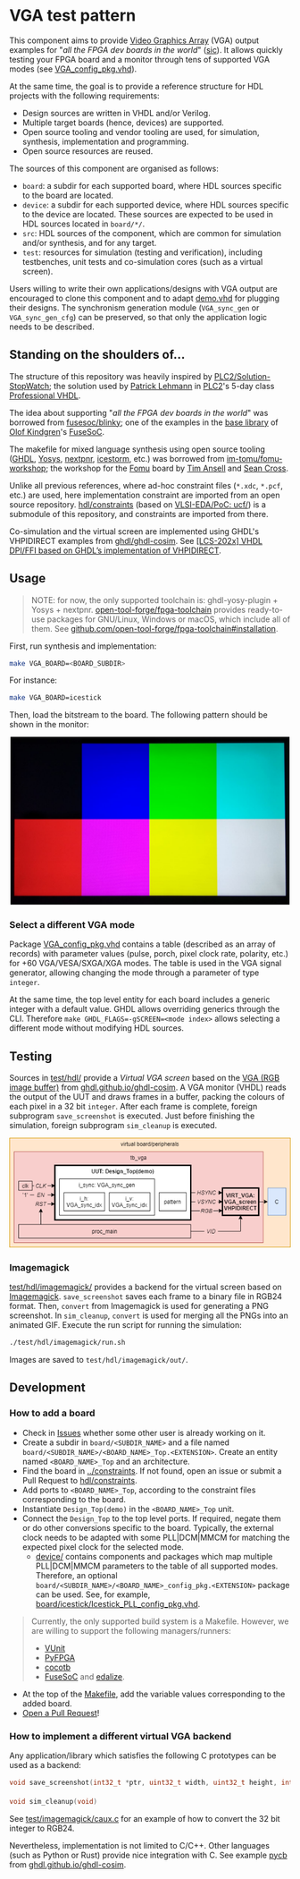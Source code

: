# VGA test pattern

This component aims to provide [Video Graphics Array](https://en.wikipedia.org/wiki/Video_Graphics_Array) (VGA) output examples for "*all the FPGA dev boards in the world*" ([sic](https://github.com/fusesoc/blinky)). It allows quickly testing your FPGA board and a monitor through tens of supported VGA modes (see [VGA_config_pkg.vhd](src/VGA_config_pkg.vhd)).

At the same time, the goal is to provide a reference structure for HDL projects with the following requirements:

- Design sources are written in VHDL and/or Verilog.
- Multiple target boards (hence, devices) are supported.
- Open source tooling and vendor tooling are used, for simulation, synthesis, implementation and programming.
- Open source resources are reused.

The sources of this component are organised as follows:

- `board`: a subdir for each supported board, where HDL sources specific to the board are located.
- `device`: a subdir for each supported device, where HDL sources specific to the device are located. These sources are expected to be used in HDL sources located in `board/*/`.
- `src`: HDL sources of the component, which are common for simulation and/or synthesis, and for any target.
- `test`: resources for simulation (testing and verification), including testbenches, unit tests and co-simulation cores (such as a virtual screen).

Users willing to write their own applications/designs with VGA output are encouraged to clone this component and to adapt [demo.vhd](src/demo.vhd) for plugging their designs. The synchronism generation module (`VGA_sync_gen` or `VGA_sync_gen_cfg`) can be preserved, so that only the application logic needs to be described.

## Standing on the shoulders of...

The structure of this repository was heavily inspired by [PLC2/Solution-StopWatch](https://github.com/PLC2/Solution-StopWatch); the solution used by [Patrick Lehmann](https://github.com/Paebbels) in [PLC2](https://www.plc2.com)'s 5-day class [Professional VHDL](https://www.plc2.com/en/training/detail/professional-vhdl).

The idea about supporting "*all the FPGA dev boards in the world*" was borrowed from [fusesoc/blinky](https://github.com/fusesoc/blinky); one of the examples in the [base library](https://github.com/fusesoc/fusesoc-cores) of [Olof Kindgren](https://github.com/olofk/)'s [FuseSoC](https://github.com/olofk/fusesoc).

The makefile for mixed language synthesis using open source tooling ([GHDL](https://github.com/ghdl), [Yosys](https://github.com/YosysHQ/yosys), [nextpnr](https://github.com/YosysHQ/nextpnr), [icestorm](https://github.com/cliffordwolf/icestorm), etc.) was borrowed from [im-tomu/fomu-workshop](https://github.com/im-tomu/fomu-workshop); the workshop for the [Fomu](https://github.com/im-tomu/fomu-hardware) board by [Tim Ansell](https://github.com/mithro) and [Sean Cross](https://github.com/xobs).

Unlike all previous references, where ad-hoc constraint files (`*.xdc`, `*.pcf`, etc.) are used, here implementation constraint are imported from an open source repository. [hdl/constraints](https://github.com/hdl/constraints/) (based on [VLSI-EDA/PoC: ucf/](https://github.com/VLSI-EDA/PoC/tree/master/ucf)) is a submodule of this repository, and constraints are imported from there.

Co-simulation and the virtual screen are implemented using GHDL's VHPIDIRECT examples from [ghdl/ghdl-cosim](https://github.com/ghdl/ghdl-cosim). See [[LCS-202x] VHDL DPI/FFI based on GHDL’s implementation of VHPIDIRECT](https://umarcor.github.io/ghdl-cosim/vhdl202x/).

## Usage

> NOTE: for now, the only supported toolchain is: ghdl-yosy-plugin + Yosys + nextpnr. [open-tool-forge/fpga-toolchain](https://github.com/open-tool-forge/fpga-toolchain) provides ready-to-use packages for GNU/Linux, Windows or macOS, which include all of them. See [github.com/open-tool-forge/fpga-toolchain#installation](https://github.com/open-tool-forge/fpga-toolchain#installation).

First, run synthesis and implementation:

```sh
make VGA_BOARD=<BOARD_SUBDIR>
```

For instance:

```sh
make VGA_BOARD=icestick
```

Then, load the bitstream to the board. The following pattern should be shown in the monitor:

<p align="center">
  <img width="500px" src="./vga_demo.png"/>
</p>

### Select a different VGA mode

Package [VGA_config_pkg.vhd](src/VGA_config_pkg.vhd) contains a table (described as an array of records) with parameter values (pulse, porch, pixel clock rate, polarity, etc.) for +60 VGA/VESA/SXGA/XGA modes. The table is used in the VGA signal generator, allowing changing the mode through a parameter of type `integer`.

At the same time, the top level entity for each board includes a generic integer with a default value. GHDL allows overriding generics through the CLI. Therefore `make GHDL_FLAGS=-gSCREEN=<mode index>` allows selecting a different mode without modifying HDL sources.

## Testing

Sources in [test/hdl/](test/hdl) provide a *Virtual VGA screen* based on the [VGA (RGB image buffer)](https://ghdl.github.io/ghdl-cosim/vhpidirect/examples/arrays.html#vga-rgb-image-buffer) from [ghdl.github.io/ghdl-cosim](https://ghdl.github.io/ghdl-cosim). A VGA monitor (VHDL) reads the output of the UUT and draws frames in a buffer, packing the colours of each pixel in a 32 bit `integer`. After each frame is complete, foreign subprogram `save_screenshot` is executed. Just before finishing the simulation, foreign subprogram `sim_cleanup` is executed.

<p align="center">
  <img src="./test/tb_vga.png"/>
</p>

### Imagemagick

[test/hdl/imagemagick/](test/hdl/imagemagick) provides a backend for the virtual screen based on [Imagemagick](https://www.imagemagick.org/). `save_screenshot` saves each frame to a binary file in RGB24 format. Then, `convert` from Imagemagick is used for generating a PNG screenshot. In `sim_cleanup`, `convert` is used for merging all the PNGs into an animated GIF. Execute the run script for running the simulation:

```sh
./test/hdl/imagemagick/run.sh
```

Images are saved to `test/hdl/imagemagick/out/`.

## Development

### How to add a board

- Check in [Issues](https://github.com/dbhi/vboard/issues?q=is%3Aopen+) whether some other user is already working on it.
- Create a subdir in `board/<SUBDIR_NAME>` and a file named `board/<SUBDIR_NAME>/<BOARD_NAME>_Top.<EXTENSION>`. Create an entity named `<BOARD_NAME>_Top` and an architecture.
- Find the board in [../constraints](../constraints). If not found, open an issue or submit a Pull Request to [hdl/constraints](https://github.com/hdl/constraints).
- Add ports to `<BOARD_NAME>_Top`, according to the constraint files corresponding to the board.
- Instantiate `Design_Top(demo)` in the `<BOARD_NAME>_Top` unit.
- Connect the `Design_Top` to the top level ports. If required, negate them or do other conversions specific to the board. Typically, the external clock needs to be adapted with some PLL|DCM|MMCM for matching the expected pixel clock for the selected mode.
  - [device/](device/) contains components and packages which map multiple PLL|DCM|MMCM parameters to the table of all supported modes. Therefore, an optional `board/<SUBDIR_NAME>/<BOARD_NAME>_config_pkg.<EXTENSION>` package can be used. See, for example, [board/icestick/Icestick_PLL_config_pkg.vhd](board/icestick/Icestick_PLL_config_pkg.vhd).

> Currently, the only supported build system is a Makefile. However, we are willing to support the following managers/runners:
>
> - [VUnit](https://github.com/VUnit/vunit)
> - [PyFPGA](https://gitlab.com/rodrigomelo9/pyfpga)
> - [cocotb](https://github.com/cocotb/cocotb)
> - [FuseSoC](https://github.com/olofk/fusesoc) and [edalize](https://github.com/olofk/edalize).

- At the top of the [Makefile](Makefile), add the variable values corresponding to the added board.
- [Open a Pull Request](https://github.com/dbhi/vboard/compare)!

### How to implement a different virtual VGA backend

Any application/library which satisfies the following C prototypes can be used as a backend:

```C
void save_screenshot(int32_t *ptr, uint32_t width, uint32_t height, int id)

void sim_cleanup(void)
```

See [test/imagemagick/caux.c](test/imagemagick/caux.c) for an example of how to convert the 32 bit integer to RGB24.

Nevertheless, implementation is not limited to C/C++. Other languages (such as Python or Rust) provide nice integration with C. See example [pycb](https://ghdl.github.io/ghdl-cosim/vhpidirect/examples/shared.html#pycb) from [ghdl.github.io/ghdl-cosim](https://ghdl.github.io/ghdl-cosim).
